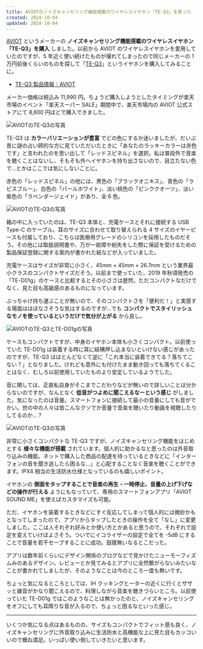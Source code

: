 ```yaml
---
title: AVIOTのノイズキャンセリング機能搭載のワイヤレスイヤホン「TE-Q3」を買った
created: 2024-10-04
updated: 2024-10-04
---
```


[AVIOT](https://aviot.jp/) というメーカーの **ノイズキャンセリング機能搭載のワイヤレスイヤホン「TE-Q3」を購入** しました。以前から AVIOT のワイヤレスイヤホンを愛用していたのですが、5 年近く使い続けたものが壊れてしまったので同じメーカーの 1 万円前後くらいのものを探して「[TE-Q3](https://aviot.jp/product/te-q3/)」というイヤホンを購入してみることに。

- [TE-Q3 製品情報｜AVIOT](https://aviot.jp/product/te-q3/)

メーカー価格は税込み 11,990 円。ちょうど購入しようとしたタイミングが楽天市場のイベント「楽天スーパー SALE」期間中で、楽天市場内の AVIOT 公式ストアにて 8,600 円ほどで購入できました。

![AVIOTのTE-Q3の写真](1e05af50-17ac-4322-f367-3cb60e3d8f00)

TE-Q3 は **カラーバリエーションが豊富** でどの色にするか迷いましたが、だいぶ昔に謎の占い師的な方に見ていただいたときに「あなたのラッキーカラーは赤色です」と言われたのを思い出して「レッドスピネル」を選択。私は普段外で音楽を聴くことはないし、そもそも外へイヤホンを持ち出さないので、目立たない色で…とかはここでは気にしないことに。

赤色の「レッドスピネル」の他には、黒色の「ブラックオニキス」、青色の「ラピスブルー」、白色の「パールホワイト」、淡い桃色の「ピンククオーツ」、淡い紫色の「ラベンダージェイド」があり、全 6 色。

![AVIOTのTE-Q3の写真](3c530fb5-e8c6-4a5c-26c4-17229f7ff900)

箱の中に入っていたのは、TE-Q3 本体と、充電ケースとそれに接続する USB Type-C のケーブル。耳のサイズに合わせて取り替えられる 4 サイズのイヤーピースも付属しており、こちらは医療用グレードのシリコンを採用したものだそう。その他には取扱説明書や、万が一故障や紛失をした際に保証を受けるための製品保証登録に関する案内が書かれた紙などが入っていました。

充電ケースはサイズが非常に小さく、45mm × 45mm × 26.7mm という業界最小クラスのコンパクトサイズだそう。以前まで使っていた、2019 年秋頃発売の「TE-D01g」のケースと比較するとその小ささは歴然。ただコンパクトなだけでなく、見た目も高級感のあるものになっています。

ぶっちゃけ持ち運ぶことが無いので、そのコンパクトさを「便利だ！」と実感する場面はほぼなさそうな気はするのですが…でも **コンパクトでスタイリッシュなモノを使っているというだけで気分が上がる** から良し。

![AVIOTのTE-Q3とTE-D01gの写真](386b63b2-c1b7-424a-45de-955d12aa7200)

ケースもコンパクトですが、中身のイヤホン本体も小さくコンパクト。以前使っていた TE-D01g は装着する時に耳に結構押し込まないといけない感じがあったのですが、TE-Q3 はほとんどなくて逆に「これ本当に装着できてる？落ちてこない？」となりました。けれども意外にも付けたまま動き回っても落ちてくることはなく、むしろ以前使用していたものより安定しているようでした。

音に関しては、正直私自身がそこまでこだわりなどが無いので詳しいことは分からないのですが、なんとなく **低音がつよめに聞こえるなーという感じ** がしました。気になったのは音量。スマートフォンに接続して最小の音量にしても音がでかい。世の中の人々は皆こんなクソでか音量で音楽を聴いたり動画を視聴したりしてるのか…？

![AVIOTのTE-Q3の写真](b76aa66f-3902-41a1-bf7a-da5e9bd84c00)

非常に小さくコンパクトな TE-Q3 ですが、ノイズキャンセリング機能をはじめとする **様々な機能が搭載** されています。個人的に助かるなと思ったのは外音取り込みの機能。ネットで購入した商品の配達を待っているときなどに「インターフォンの音を聞き逃したら困るな…」と心配することなく音楽を聴くことができます。IPX4 相当の生活防水仕様となっているのも嬉しいポイント。

イヤホンの **側面をタップすることで音楽の再生・一時停止、音量の上げ下げなどの操作が行える** ようにもなっていて、専用のスマートフォンアプリ「AVIOT SOUND ME」を使えばカスタマイズも可能。

ただ、イヤホンを装着するときなどにすぐ反応してしまって個人的には微妙かもとなってしまったので、アプリからタップしたときの操作を全て「なし」に変更しました。ここは人それぞれ好みとか使い方とかあると思うので、それぞれで設定を変えていけばよさそう。ついでにイコライザーの設定で全てを -5dB にすることで音量を若干セーブすることに成功。鼓膜無いなるとこだった。

アプリは数年前くらいにデザイン関係のブログなどで見かけたニューモーフィズムみのあるデザイン。レビューとか見てみるとアプリに全然繋がらないみたいなことが書かれてしましたが、そのようなことは今のところ一度も無いです。

ちょっと気になるところとしては、IH クッキングヒーターの近くに行くとザザッと雑音がかなり聞こえるので、料理しながら音楽を聴きづらいところ。以前使っていた TE-D01g ではこのようなことは無かったのと、ノイズキャンセリングをオフにしても耳障りな音が入るので、ちょっと困るなといった感じ。

---

いくつか気になる点はあるものの、サイズもコンパクトでフィット感も良く、ノイズキャンセリングに外音取り込みに生活防水と高機能な上に見た目もカッコいいので概ね満足。いっぱい使い倒していきたいと思います。
